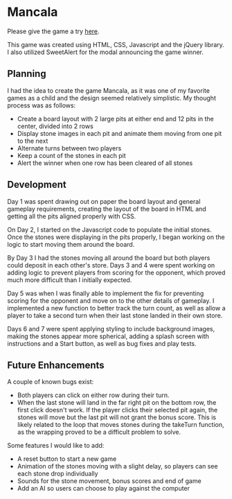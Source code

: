 # Mancala
Please give the game a try [here](https://smolsn13.github.io/mancala/).

This game was created using HTML, CSS, Javascript and the jQuery library. I also utilized SweetAlert
for the modal announcing the game winner.

## Planning
I had the idea to create the game Mancala, as it was one of my favorite games as a child
and the design seemed relatively simplistic. My thought process was as follows:
* Create a board layout with 2 large pits at either end and 12 pits in the center, divided into 2 rows
* Display stone images in each pit and animate them moving from one pit to the next
* Alternate turns between two players
* Keep a count of the stones in each pit
* Alert the winner when one row has been cleared of all stones

## Development
Day 1 was spent drawing out on paper the board layout and general gameplay requirements,
creating the layout of the board in HTML and getting all the pits aligned properly with CSS.

On Day 2, I started on the Javascript code to populate the initial stones. Once the stones were displaying
in the pits properly, I began working on the logic to start moving them around the board.

By Day 3 I had the stones moving all around the board but both players could deposit in each other's
store. Days 3 and 4 were spent working on adding logic to prevent players from scoring for the opponent,
which proved much more difficult than I initially expected.

Day 5 was when I was finally able to implement the fix for preventing scoring for the opponent and move on to the
other details of gameplay. I implemented a new function to better track the turn count, as well as allow a player to take a second turn when their last stone landed in their own store.

Days 6 and 7 were spent applying styling to include background images, making the stones appear more spherical, adding a splash screen with instructions and a Start button, as well as bug fixes and play tests.

## Future Enhancements
A couple of known bugs exist:
* Both players can click on either row during their turn.
* When the last stone will land in the far right pit on the bottom row, the first click doesn't work. If the player clicks their selected pit again, the stones will move but the last pit will not grant the bonus score. This is likely related to the loop that moves stones during the takeTurn function, as the wrapping proved to be a difficult problem to solve.

Some features I would like to add:
* A reset button to start a new game
* Animation of the stones moving with a slight delay, so players can see each stone drop individually
* Sounds for the stone movement, bonus scores and end of game
* Add an AI so users can choose to play against the computer
